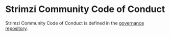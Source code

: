 # Strimzi Community Code of Conduct

Strimzi Community Code of Conduct is defined in the [governance repository](https://github.com/strimzi/governance/blob/master/CODE_OF_CONDUCT.md).